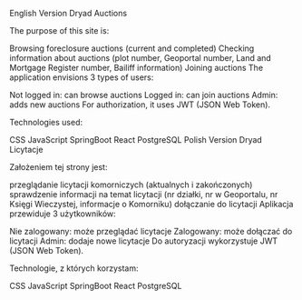English Version
Dryad Auctions

The purpose of this site is:

Browsing foreclosure auctions (current and completed)
Checking information about auctions (plot number, Geoportal number, Land and Mortgage Register number, Bailiff information)
Joining auctions
The application envisions 3 types of users:

Not logged in: can browse auctions
Logged in: can join auctions
Admin: adds new auctions
For authorization, it uses JWT (JSON Web Token).

Technologies used:

CSS
JavaScript
SpringBoot
React
PostgreSQL
Polish Version
Dryad Licytacje

Założeniem tej strony jest:

przeglądanie licytacji komorniczych (aktualnych i zakończonych)
sprawdzenie informacji na temat licytacji (nr działki, nr w Geoportalu, nr Księgi Wieczystej, informacje o Komorniku)
dołączanie do licytacji
Aplikacja przewiduje 3 użytkowników:

Nie zalogowany: może przeglądać licytacje
Zalogowany: może dołączać do licytacji
Admin: dodaje nowe licytacje
Do autoryzacji wykorzystuje JWT (JSON Web Token).

Technologie, z których korzystam:

CSS
JavaScript
SpringBoot
React
PostgreSQL
